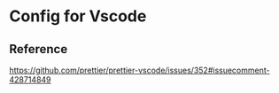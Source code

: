 # Config for Vscode

## Reference

<https://github.com/prettier/prettier-vscode/issues/352#issuecomment-428714849>